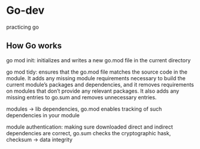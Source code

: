 # Go-dev
practicing go 

## How Go works 
go mod init: initializes and writes a new go.mod file in the current directory

go mod tidy: ensures that the go.mod file matches the source code in the module. It adds any missing module requirements necessary to build the current module’s packages and dependencies, and it removes requirements on modules that don’t provide any relevant packages. It also adds any missing entries to go.sum and removes unnecessary entries.

modules -> lib dependencies, go.mod enables tracking of such dependencies in your module 

module authentication: making sure downloaded direct and indirect dependencies are correct, go.sum checks the cryptographic hask, checksum -> data integrity

